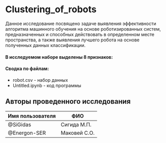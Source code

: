 # Clustering_of_robots

Данное исследование посвящено задаче выявления эффективности алгоритма машинного обучения на основе 
роботизированных систем, предназначенных и способных действовать в определенном месте пространства, 
а также выявления лучшего робота на основе полученных данных классификации.


#### В исследуемом наборе выделены 8 признаков:


#### Сводка по файлам:
- robot.csv - набор данных
- Untitled.ipynb - код программы

## Авторы проведенного исследования

| Имя пользователя | ФИО                      |
|------------------|--------------------------|
| @SiGidas         | Сигида М.П.              |
| @Energon-SER     | Маковей С.О.             |
